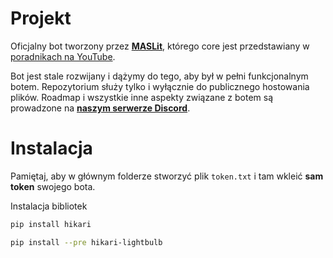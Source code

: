 # Projekt
Oficjalny bot tworzony przez **[MASLit](https://discord.com/invite/X9GAzDmNfr)**, którego core jest przedstawiany w [poradnikach na YouTube](https://www.youtube.com/playlist?list=PLWa-uQrjPQhvGuAtYlfRhbX2YHiFdTYDe). 

Bot jest stale rozwijany i dążymy do tego, aby był w pełni funkcjonalnym botem. Repozytorium służy tylko i wyłącznie do publicznego hostowania plików. Roadmap i wszystkie inne aspekty związane z botem są prowadzone na **[naszym serwerze Discord](https://discord.com/invite/X9GAzDmNfr)**.

# Instalacja
Pamiętaj, aby w głównym folderze stworzyć plik `token.txt` i tam wkleić __sam token__ swojego bota.

Instalacja bibliotek
```bash
pip install hikari
```

```bash
pip install --pre hikari-lightbulb
```
